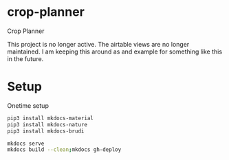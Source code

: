 # crop-planner

Crop Planner

This project is no longer active.  The airtable views are no longer maintained. I am keeping this around as and example for something like this in the future.

# Setup

Onetime setup

```bash
pip3 install mkdocs-material
pip3 install mkdocs-nature
pip3 install mkdocs-brudi
```

```bash
mkdocs serve
mkdocs build --clean;mkdocs gh-deploy
```